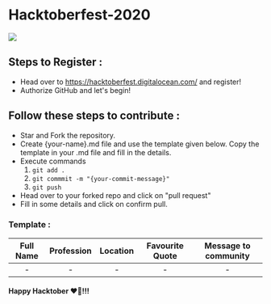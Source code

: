 # Hacktoberfest-2020
![](https://hacktoberfest.digitalocean.com/assets/HF-full-logo-b05d5eb32b3f3ecc9b2240526104cf4da3187b8b61963dd9042fdc2536e4a76c.svg)

## Steps to Register :
- Head over to https://hacktoberfest.digitalocean.com/ and register!
- Authorize GitHub and let's begin!

## Follow these steps to contribute :
- Star and Fork the repository.
- Create {your-name}.md file and use the template given below. Copy the template in your .md file and fill in the details.
- Execute commands 
  1. `git add .`
  2. `git commmit -m "{your-commit-message}"`
  3. `git push`
- Head over to your forked repo and click on "pull request"
- Fill in some details and click on confirm pull.

### Template :

| Full Name  | Profession  | Location | Favourite Quote | Message to community |
| :---------:|:-----------:| :-------:| :-------------: | :------------------: |
|     -      |      -      |    -     |        -        |          -           |

#### Happy Hacktober ❤🎉!!!
